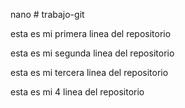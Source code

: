 nano   # trabajo-git


esta es mi primera linea del repositorio



esta es mi segunda linea del repositorio


esta es mi tercera linea del repositorio 

esta es mi 4 linea del repositorio 
